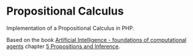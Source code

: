 Propositional Calculus
======================

Implementation of a Propositional Calculus in PHP.

Based on the book [Artificial Intelligence - foundations of computational agents](http://artint.info) chapter [5 Propositions and Inference](http://artint.info/html/ArtInt_100.html).
